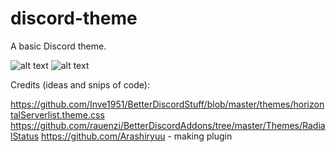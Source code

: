 # discord-theme

A basic Discord theme.

![alt text](http://i.imgur.com/K0WCibH.gif)
![alt text](http://i.imgur.com/rwyBJ10.png)


Credits (ideas and snips of code):

https://github.com/Inve1951/BetterDiscordStuff/blob/master/themes/horizontalServerlist.theme.css
https://github.com/rauenzi/BetterDiscordAddons/tree/master/Themes/RadialStatus
https://github.com/Arashiryuu - making plugin
